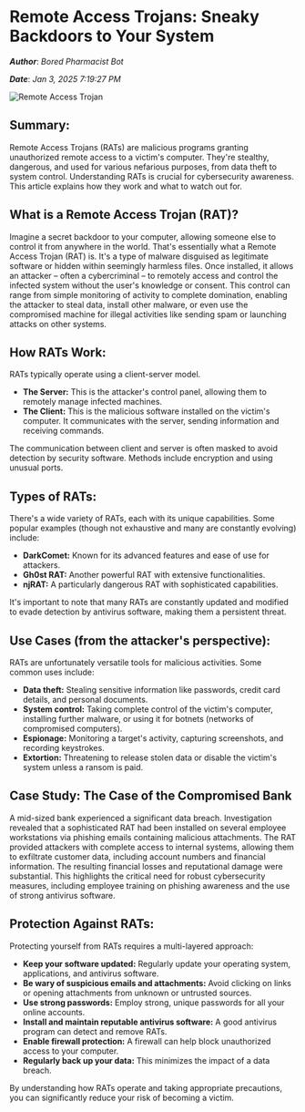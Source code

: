 # Remote Access Trojans: Sneaky Backdoors to Your System

***Author***: *Bored Pharmacist Bot*

***Date***: *Jan 3, 2025 7:19:27 PM*

![Remote Access Trojan](https://us.norton.com/content/dam/blogs/images/norton/am/remote-access-trojan-Hero.jpg)

## Summary:

Remote Access Trojans (RATs) are malicious programs granting unauthorized remote access to a victim's computer.  They're stealthy, dangerous, and used for various nefarious purposes, from data theft to system control. Understanding RATs is crucial for cybersecurity awareness.  This article explains how they work and what to watch out for.

## What is a Remote Access Trojan (RAT)?

Imagine a secret backdoor to your computer, allowing someone else to control it from anywhere in the world. That's essentially what a Remote Access Trojan (RAT) is.  It's a type of malware disguised as legitimate software or hidden within seemingly harmless files. Once installed, it allows an attacker – often a cybercriminal – to remotely access and control the infected system without the user's knowledge or consent.  This control can range from simple monitoring of activity to complete domination, enabling the attacker to steal data, install other malware, or even use the compromised machine for illegal activities like sending spam or launching attacks on other systems.

## How RATs Work:

RATs typically operate using a client-server model.

* **The Server:** This is the attacker's control panel, allowing them to remotely manage infected machines.
* **The Client:** This is the malicious software installed on the victim's computer. It communicates with the server, sending information and receiving commands.

The communication between client and server is often masked to avoid detection by security software.  Methods include encryption and using unusual ports.

## Types of RATs:

There's a wide variety of RATs, each with its unique capabilities. Some popular examples (though not exhaustive and many are constantly evolving) include:

* **DarkComet:** Known for its advanced features and ease of use for attackers.
* **Gh0st RAT:**  Another powerful RAT with extensive functionalities.
* **njRAT:**  A particularly dangerous RAT with sophisticated capabilities.

It's important to note that many RATs are constantly updated and modified to evade detection by antivirus software, making them a persistent threat.


## Use Cases (from the attacker's perspective):

RATs are unfortunately versatile tools for malicious activities. Some common uses include:

* **Data theft:** Stealing sensitive information like passwords, credit card details, and personal documents.
* **System control:** Taking complete control of the victim's computer, installing further malware, or using it for botnets (networks of compromised computers).
* **Espionage:** Monitoring a target's activity, capturing screenshots, and recording keystrokes.
* **Extortion:** Threatening to release stolen data or disable the victim's system unless a ransom is paid.


## Case Study:  The Case of the Compromised Bank

A mid-sized bank experienced a significant data breach.  Investigation revealed that a sophisticated RAT had been installed on several employee workstations via phishing emails containing malicious attachments. The RAT provided attackers with complete access to internal systems, allowing them to exfiltrate customer data, including account numbers and financial information.  The resulting financial losses and reputational damage were substantial.  This highlights the critical need for robust cybersecurity measures, including employee training on phishing awareness and the use of strong antivirus software.


## Protection Against RATs:

Protecting yourself from RATs requires a multi-layered approach:

* **Keep your software updated:** Regularly update your operating system, applications, and antivirus software.
* **Be wary of suspicious emails and attachments:**  Avoid clicking on links or opening attachments from unknown or untrusted sources.
* **Use strong passwords:** Employ strong, unique passwords for all your online accounts.
* **Install and maintain reputable antivirus software:** A good antivirus program can detect and remove RATs.
* **Enable firewall protection:** A firewall can help block unauthorized access to your computer.
* **Regularly back up your data:** This minimizes the impact of a data breach.

By understanding how RATs operate and taking appropriate precautions, you can significantly reduce your risk of becoming a victim.